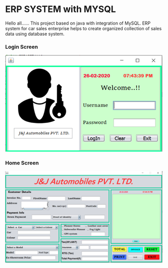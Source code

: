 <!-- language: java -->

# ERP SYSTEM with MYSQL
Hello all...... This project based on java with integration of MySQL. 
ERP system for car sales enterprise helps to create organized collection of sales data using database system.

### Login Screen

<img src="login_screen.PNG">

### Home Screen

<img src="home_screen.PNG">
